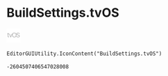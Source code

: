 # BuildSettings.tvOS
![](/img/BuildSettings.tvOS.png)

``` CSharp
EditorGUIUtility.IconContent("BuildSettings.tvOS")
```
```
-2604507406547028008
```
